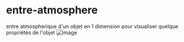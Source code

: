 # entre-atmosphere
entre atmospherique d'un objet en 1 dimension pour visualiser quelque propriétés de l'objet
![image](https://user-images.githubusercontent.com/94200263/170888282-87b4c85d-2e5b-4cf9-8541-28cde07770e0.png)

